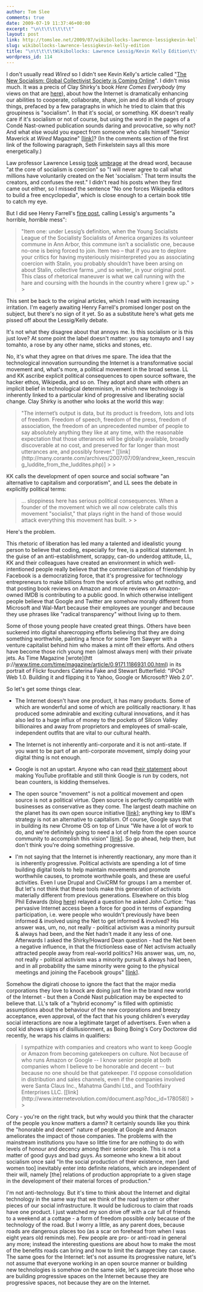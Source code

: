 ```yaml
---
author: Tom Slee
comments: true
date: 2009-07-19 11:37:46+00:00
excerpt: "\n\t\t\t\t\t\t"
layout: post
link: http://tomslee.net/2009/07/wikibollocks-lawrence-lessigkevin-kelly-edition.html
slug: wikibollocks-lawrence-lessigkevin-kelly-edition
title: "\n\t\t\t\tWikibollocks: Lawrence Lessig/Kevin Kelly Edition\t\t"
wordpress_id: 114
---
```



				

I don't usually read _Wired_ so I didn't see Kevin Kelly's article called "[The New Socialism: Global Collectivist Society is Coming Online](http://www.wired.com/culture/culturereviews/magazine/17-06/nep_newsocialism?currentPage=all)". I didn't miss much. It was a precis of Clay Shirky's book _Here Comes Everybody_ (my views on that are [here](http://whimsley.typepad.com/whimsley/2008/04/here-comes-ever.html)), about how the Internet is dramatically enhancing our abilities to cooperate, collaborate, share, join and do all kinds of groupy things, prefaced by a few paragraphs in which he tried to claim that this groupiness is "socialism". In that it's social, or something. KK doesn't really care if it's socialism or not of course, but using the word in the pages of a Condé Nast-owned publication sounds daring and provocative, so why not? And what else would you expect from someone who calls himself "Senior Maverick at _Wired_ Magazine" [[link](http://www.kk.org/biography/index.php)]? (In the comments section of the first link of the following paragraph, Seth Finkelstein says all this more energetically.)

  


Law professor Lawrence Lessig [took](http://lessig.org/blog/2009/05/et_tu_kk_aka_no_kevin_this_is.html) [umbrage](http://lessig.org/blog/2009/05/on_socialism_round_ii.html) at the dread word, because "at the core of socialism is coercion" so "I will never agree to call what millions have voluntarily created on the Net 'socialism.' That term insults the creators, and confuses the rest." I didn't read his posts when they first came out either, so I missed the sentence "No one forces Wikipedia editors to build a free encyclopedia", which is close enough to a certain book title to catch my eye.

  


But I did see Henry Farrell's [fine post](http://crookedtimber.org/2009/07/07/the-left-that-dare-not-speak-its-name/), calling Lessig's arguments "a horrible, _horrible_ mess":  


<blockquote>"Item one: under Lessig’s definition, when the Young Socialists League of the Socialisty Socialists of America organizes its volunteer commune in Ann Arbor, this commune isn’t a socialistic one, because no-one is being forced to join. Item two – that if you are to deplore your critics for having mysteriously misinterpreted you as associating coercion with Stalin, you probably shouldn’t have been arsing on about Stalin, collective farms _und so weiter_ in your original post. This class of rhetorical maneuver is what we call running with the hare and coursing with the hounds in the country where I grew up."
> 
> </blockquote>

This sent be back to the original articles, which I read with increasing irritation. I'm eagerly awaiting Henry Farrell's promised longer post on the subject, but there's no sign of it yet. So as a substitute here's what gets me pissed off about the Lessig/Kelly debate.

  


It's not what they disagree about that annoys me. Is this socialism or is this just love? At some point the label doesn't matter: you say tomayto and I say tomahto, a rose by any other name, sticks and stones, etc.

  


No, it's what they agree on that drives me spare. The idea that the technological innovation surrounding the Internet is a transformative social movement and, what's more, a political movement in the broad sense. LL and KK ascribe explicit political consequences to open source software, the hacker ethos, Wikipedia, and so on. They adopt and share with others an implicit belief in technological determinism, in which new technology is inherently linked to a particular kind of progressive and liberating social change. Clay Shirky is another who looks at the world this way:

<blockquote>"The internet’s output is data, but its product is freedom, lots and lots of freedom. Freedom of speech, freedom of the press, freedom of association, the freedom of an unprecedented number of people to say absolutely anything they like at any time, with the reasonable expectation that those utterances will be globally available, broadly discoverable at no cost, and preserved for far longer than most utterances are, and possibly forever." [[link](http://many.corante.com/archives/2007/07/09/andrew_keen_rescuing_luddite_from_the_luddites.php)]
> 
> </blockquote>

KK calls the development of open source and social software "an alternative to capitalism and corporatism", and LL sees the debate in explicitly political terms:

<blockquote>... sloppiness here has serious political consequences. When a founder of the movement which we all now celebrate calls this movement "socialist," that plays right in the hand of those would attack everything this movement has built.
> 
> </blockquote>

Here's the problem.

  


This rhetoric of liberation has led many a talented and idealistic young person to believe that coding, especially for free, is a political statement. In the guise of an anti-establishment, scrappy, can-do underdog attitude, LL, KK and their colleagues have created an environment in which well-intentioned people really believe that the commercialization of friendship by Facebook is a democratizing force, that it's progressive for technology entrepreneurs to make billions from the work of artists who get nothing, and that posting book reviews on Amazon and movie reviews on Amazon-owned IMDB is contributing to a public good. In which otherwise intelligent people believe that Google and Twitter are somehow morally different from Microsoft and Wal-Mart because their employees are younger and because they use phrases like "radical transparency" without living up to them.

  


Some of those young people have created great things. Others have been suckered into digital sharecropping efforts believing that they are doing something worthwhile, painting a fence for some Tom Sawyer with a venture capitalist behind him who makes a mint off their efforts. And others have become those rich young men (almost always men) with their private jets. As Time Magazine [wrote](htt
p://www.time.com/time/magazine/article/0,9171,1186931,00.html) in its portrait of Flickr founders Caterina Fake and Stewart Butterfield: "IPOs? Web 1.0. Building it and flipping it to Yahoo, Google or Microsoft? Web 2.0".

  


So let's get some things clear.   


  


  * The Internet doesn't have one product, it has many products. Some of which are wonderful and some of which are politically reactionary. It has produced some admirable and exciting cultural innovations, and it has also led to a huge influx of money to the pockets of Silicon Valley billionaires and away from proprietors and employees of small-scale, independent outfits that are vital to our cultural health.


  * The Internet is not inherently anti-corporate and it is not anti-state. If you want to be part of an anti-corporate movement, simply doing your digital thing is not enough. 


  * Google is not an upstart. Anyone who can read [their statement](http://www.billboard.biz/bbbiz/content_display/industry/e3i5da91363c00f697e2b83e6d4e7c17ece) about making YouTube profitable and still think Google is run by coders, not bean counters, is kidding themselves.


  * The open source "movement" is not a political movement and open source is not a political virtue. Open source is perfectly compatible with businesses as conservative as they come. The largest death machine on the planet has its own open source initiative [[link](http://news.cnet.com/8301-13505_3-10037544-16.html)]; anything key to IBM's strategy is not an alternative to capitalism. Of course, Google says that in building its new Chrome OS on top of Linux "We have a lot of work to do, and we're definitely going to need a lot of help from the open source community to accomplish this vision" [[link](http://googleblog.blogspot.com/2009/07/introducing-google-chrome-os.html)]. So go ahead, help them, but don't think you're doing something progressive.


  * I'm not saying that the Internet is inherently reactionary, any more than it is inherently progressive. Political activists are spending a lot of time building digital tools to help maintain movements and promote worthwhile causes, to promote worthwhile goals, and these are useful activities. Even I use Drupal and CiviCRM for groups I am a member of. But let's not think that these tools make this generation of activists materially different from previous generations. Elsewhere on this blog Phil Edwards (blog [here](http://gapingsilence.wordpress.com/)) relayed a question he asked John Curtice: "has pervasive Internet access been a force for good in terms of expanding participation, i.e. were people who wouldn't previously have been informed & involved using the Net to get informed & involved? His answer was, um, no, not really - political activism was a minority pursuit & always had been, and the Net hadn't made it any less of one. Afterwards I asked the Shirky/Howard Dean question - had the Net been a negative influence, in that the frictionless ease of Net activism actually attracted people away from real-world politics? His answer was, um, no, not really - political activism was a minority pursuit & always had been, and in all probability the same minority were going to the physical meetings and joining the Facebook groups" [[link](http://whimsley.typepad.com/whimsley/2008/10/wikibollocks-tapscott-on-young-voters.html#comments)].




  


Somehow the digirati choose to ignore the fact that the major media corporations they love to knock are doing just fine in the brand new world of the Internet - but then a Condé Nast publication may be expected to believe that. LL's talk of a "hybrid economy" is filled with optimistic assumptions about the behaviour of the new corporations and breezy acceptance, even approval, of the fact that his young children's everyday social interactions are now a legitimate target of advertisers. Even when a cool kid shows signs of disillusionment, as Boing Boing's Cory Doctorow did recently, he wraps his claims in qualifiers:

<blockquote>I sympathize with companies and creators who want to keep Google or Amazon from becoming gatekeepers on culture. Not because of who runs Amazon or Google -- I know senior people at both companies whom I believe to be honorable and decent -- but because no one should be that gatekeeper. I'd oppose consolidation in distribution and sales channels, even if the companies involved were Santa Claus Inc., Mahatma Gandhi Ltd., and Toothfairy Enterprises LLC. [[link](http://www.internetevolution.com/document.asp?doc_id=178058)]
> 
> </blockquote>

Cory - you're on the right track, but why would you think that the character of the people you know matters a damn? It certainly sounds like you think the "honorable and decent" nature of people at Google and Amazon ameliorates the impact of those companies. The problems with the mainstream institutions you have so little time for are nothing to do with levels of honour and decency among their senior people. This is not a matter of good guys and bad guys. As someone who knew a bit about socialism once said "In the social production of their existence, men [and women too] inevitably enter into definite relations, which are independent of their will, namely [the] relations of production appropriate to a given stage in the development of their material forces of production."  
  


I'm not anti-technology. But it's time to think about the Internet and digital technology in the same way that we think of the road system or other pieces of our social infrastructure. It would be ludicrous to claim that roads have one product. I just watched my son drive off with a car full of friends to a weekend at a cottage - a form of freedom possible only because of the technology of the road. But I worry a little, as any parent does, because roads are dangerous places too (as a scar on forehead from when I was eight years old reminds me). Few people are pro- or anti-road in general any more; instead the interesting questions are about how to make the most of the benefits roads can bring and how to limit the damage they can cause. The same goes for the Internet: let's not assume its progressive nature, let's not assume that everyone working in an open source manner or building new technologies is somehow on the same side, let's appreciate those who are building progressive spaces on the Internet because they are progressive spaces, not because they are on the Internet.  



		
